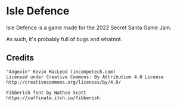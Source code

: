 # Isle Defence

Isle Defence is a game made for the 2022 Secret Santa Game Jam.

As such, it's probably full of bugs and whatnot.

## Credits

```
"Angevin" Kevin MacLeod (incompetech.com)
Licensed under Creative Commons: By Attribution 4.0 License
http://creativecommons.org/licenses/by/4.0/

Fibberish font by Nathan Scott
https://caffinate.itch.io/fibberish
```
